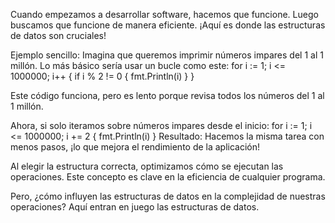 Cuando empezamos a desarrollar software, hacemos que funcione. Luego buscamos que funcione de manera eficiente. ¡Aquí es donde las estructuras de datos son cruciales!

Ejemplo sencillo: Imagina que queremos imprimir números impares del 1 al 1 millón. Lo más básico sería usar un bucle como este:
for i := 1; i <= 1000000; i++ {
    if i % 2 != 0 {
        fmt.Println(i)
    }
}

Este código funciona, pero es lento porque revisa todos los números del 1 al 1 millón.

Ahora, si solo iteramos sobre números impares desde el inicio:
for i := 1; i <= 1000000; i += 2 {
    fmt.Println(i)
}
Resultado: Hacemos la misma tarea con menos pasos, ¡lo que mejora el rendimiento de la aplicación!

Al elegir la estructura correcta, optimizamos cómo se ejecutan las operaciones. Este concepto es clave en la eficiencia de cualquier programa.

Pero, ¿cómo influyen las estructuras de datos en la complejidad de nuestras operaciones? Aquí entran en juego las estructuras de datos.
